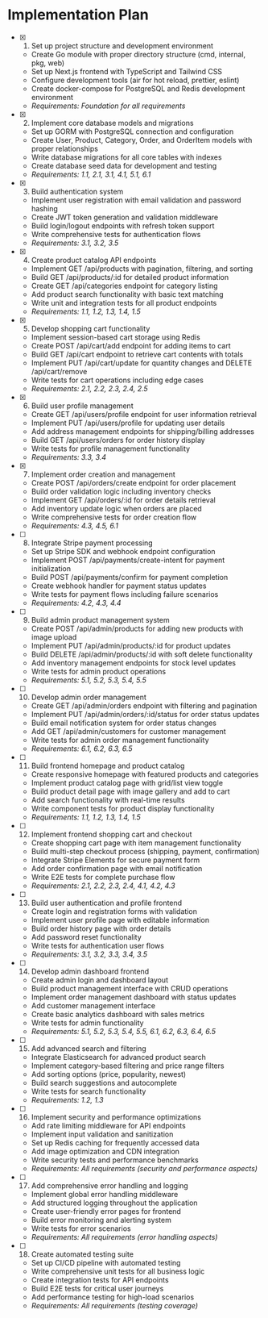# Implementation Plan

- [x] 1. Set up project structure and development environment
  - Create Go module with proper directory structure (cmd, internal, pkg, web)
  - Set up Next.js frontend with TypeScript and Tailwind CSS
  - Configure development tools (air for hot reload, prettier, eslint)
  - Create docker-compose for PostgreSQL and Redis development environment
  - _Requirements: Foundation for all requirements_

- [x] 2. Implement core database models and migrations
  - Set up GORM with PostgreSQL connection and configuration
  - Create User, Product, Category, Order, and OrderItem models with proper relationships
  - Write database migrations for all core tables with indexes
  - Create database seed data for development and testing
  - _Requirements: 1.1, 2.1, 3.1, 4.1, 5.1, 6.1_

- [x] 3. Build authentication system
  - Implement user registration with email validation and password hashing
  - Create JWT token generation and validation middleware
  - Build login/logout endpoints with refresh token support
  - Write comprehensive tests for authentication flows
  - _Requirements: 3.1, 3.2, 3.5_

- [x] 4. Create product catalog API endpoints
  - Implement GET /api/products with pagination, filtering, and sorting
  - Build GET /api/products/:id for detailed product information
  - Create GET /api/categories endpoint for category listing
  - Add product search functionality with basic text matching
  - Write unit and integration tests for all product endpoints
  - _Requirements: 1.1, 1.2, 1.3, 1.4, 1.5_

- [x] 5. Develop shopping cart functionality
  - Implement session-based cart storage using Redis
  - Create POST /api/cart/add endpoint for adding items to cart
  - Build GET /api/cart endpoint to retrieve cart contents with totals
  - Implement PUT /api/cart/update for quantity changes and DELETE /api/cart/remove
  - Write tests for cart operations including edge cases
  - _Requirements: 2.1, 2.2, 2.3, 2.4, 2.5_

- [x] 6. Build user profile management
  - Create GET /api/users/profile endpoint for user information retrieval
  - Implement PUT /api/users/profile for updating user details
  - Add address management endpoints for shipping/billing addresses
  - Build GET /api/users/orders for order history display
  - Write tests for profile management functionality
  - _Requirements: 3.3, 3.4_

- [x] 7. Implement order creation and management
  - Create POST /api/orders/create endpoint for order placement
  - Build order validation logic including inventory checks
  - Implement GET /api/orders/:id for order details retrieval
  - Add inventory update logic when orders are placed
  - Write comprehensive tests for order creation flow
  - _Requirements: 4.3, 4.5, 6.1_

- [ ] 8. Integrate Stripe payment processing
  - Set up Stripe SDK and webhook endpoint configuration
  - Implement POST /api/payments/create-intent for payment initialization
  - Build POST /api/payments/confirm for payment completion
  - Create webhook handler for payment status updates
  - Write tests for payment flows including failure scenarios
  - _Requirements: 4.2, 4.3, 4.4_

- [ ] 9. Build admin product management system
  - Create POST /api/admin/products for adding new products with image upload
  - Implement PUT /api/admin/products/:id for product updates
  - Build DELETE /api/admin/products/:id with soft delete functionality
  - Add inventory management endpoints for stock level updates
  - Write tests for admin product operations
  - _Requirements: 5.1, 5.2, 5.3, 5.4, 5.5_

- [ ] 10. Develop admin order management
  - Create GET /api/admin/orders endpoint with filtering and pagination
  - Implement PUT /api/admin/orders/:id/status for order status updates
  - Build email notification system for order status changes
  - Add GET /api/admin/customers for customer management
  - Write tests for admin order management functionality
  - _Requirements: 6.1, 6.2, 6.3, 6.5_

- [ ] 11. Build frontend homepage and product catalog
  - Create responsive homepage with featured products and categories
  - Implement product catalog page with grid/list view toggle
  - Build product detail page with image gallery and add to cart
  - Add search functionality with real-time results
  - Write component tests for product display functionality
  - _Requirements: 1.1, 1.2, 1.3, 1.4, 1.5_

- [ ] 12. Implement frontend shopping cart and checkout
  - Create shopping cart page with item management functionality
  - Build multi-step checkout process (shipping, payment, confirmation)
  - Integrate Stripe Elements for secure payment form
  - Add order confirmation page with email notification
  - Write E2E tests for complete purchase flow
  - _Requirements: 2.1, 2.2, 2.3, 2.4, 4.1, 4.2, 4.3_

- [ ] 13. Build user authentication and profile frontend
  - Create login and registration forms with validation
  - Implement user profile page with editable information
  - Build order history page with order details
  - Add password reset functionality
  - Write tests for authentication user flows
  - _Requirements: 3.1, 3.2, 3.3, 3.4, 3.5_

- [ ] 14. Develop admin dashboard frontend
  - Create admin login and dashboard layout
  - Build product management interface with CRUD operations
  - Implement order management dashboard with status updates
  - Add customer management interface
  - Create basic analytics dashboard with sales metrics
  - Write tests for admin functionality
  - _Requirements: 5.1, 5.2, 5.3, 5.4, 5.5, 6.1, 6.2, 6.3, 6.4, 6.5_

- [ ] 15. Add advanced search and filtering
  - Integrate Elasticsearch for advanced product search
  - Implement category-based filtering and price range filters
  - Add sorting options (price, popularity, newest)
  - Build search suggestions and autocomplete
  - Write tests for search functionality
  - _Requirements: 1.2, 1.3_

- [ ] 16. Implement security and performance optimizations
  - Add rate limiting middleware for API endpoints
  - Implement input validation and sanitization
  - Set up Redis caching for frequently accessed data
  - Add image optimization and CDN integration
  - Write security tests and performance benchmarks
  - _Requirements: All requirements (security and performance aspects)_

- [ ] 17. Add comprehensive error handling and logging
  - Implement global error handling middleware
  - Add structured logging throughout the application
  - Create user-friendly error pages for frontend
  - Build error monitoring and alerting system
  - Write tests for error scenarios
  - _Requirements: All requirements (error handling aspects)_

- [ ] 18. Create automated testing suite
  - Set up CI/CD pipeline with automated testing
  - Write comprehensive unit tests for all business logic
  - Create integration tests for API endpoints
  - Build E2E tests for critical user journeys
  - Add performance testing for high-load scenarios
  - _Requirements: All requirements (testing coverage)_